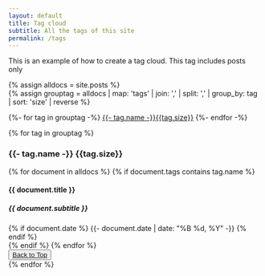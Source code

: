 ```yaml
---
layout: default
title: Tag cloud
subtitle: All the tags of this site
permalink: /tags
---
```


This is an example of how to create a tag cloud. This tag includes posts only


{% assign alldocs = site.posts %}		
{% assign grouptag =  alldocs | map: 'tags' | join: ','  | split: ','  | group_by: tag | sort: 'size' | reverse %}

<div class="row pt-5" id="tags">
<div class="col">
	{%- for tag in grouptag -%}
	<a href="#{{- tag.name -}}" class="btn btn-chulapa m-1" role="button" style="font-size: calc(1rem + {{tag.size}}px/3 - 1px);"><i class="fa fa-tag mr-2"></i>{{- tag.name -}}<span class="badge badge-pill badge-info ml-2">{{tag.size}}</span></a>
	{%- endfor -%}
	</div>
</div>


{% for tag in grouptag %}
<section id="{{- tag.name -}}" class="pt-5">
  <h3 class=" border-bottom border-chulapa"><i class="fa fa-tag mr-1" aria-hidden="true"></i>
	{{- tag.name -}} <span class="badge badge-pill badge-info ml-2">{{tag.size}}</span></h3>
  {% for document in alldocs %}
	{% if document.tags contains tag.name %}
  <article class="mb-3">
  <h4>{{ document.title }}</h4>
  <h5>{{ document.subtitle }}</h5>
  {% if document.date %}
  <time datetime="{{- document.date | date_to_xmlschema -}}">{{- document.date | date: "%B %d, %Y" -}}</time>
  {% endif %}
  </article>
  {% endif %}
  {% endfor %}
  <div class="text-right">
      <button type="button" class="btn btn-outline-chulapa btn-sm">
      <a href="#tags"><i class="fa fa-chevron-up"></i> Back to Top</a>
      </button>
  </div>
</section>
{% endfor %}